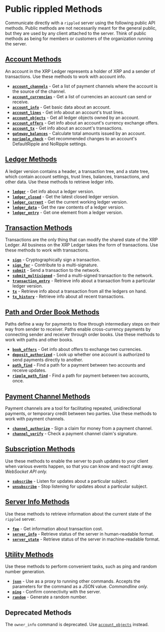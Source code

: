 # Public rippled Methods

Communicate directly with a `rippled` server using the following public API methods. Public methods are not necessarily meant for the general public, but they are used by any client attached to the server. Think of public methods as being for members or customers of the organization running the server.


## [Account Methods](account-methods.html)

An account in the XRP Ledger represents a holder of XRP and a sender of transactions. Use these methods to work with account info.

* **[`account_channels`](account_channels.html)** - Get a list of payment channels where the account is the source of the channel.
* **[`account_currencies`](account_currencies.html)** - Get a list of currencies an account can send or receive.
* **[`account_info`](account_info.html)** - Get basic data about an account.
* **[`account_lines`](account_lines.html)** - Get info about an account's trust lines.
* **[`account_objects`](account_objects.html)** - Get all ledger objects owned by an account.
* **[`account_offers`](account_offers.html)** - Get info about an account's currency exchange offers.
* **[`account_tx`](account_tx.html)** - Get info about an account's transactions.
* **[`gateway_balances`](gateway_balances.html)** - Calculate total amounts issued by an account.
* **[`noripple_check`](noripple_check.html)** - Get recommended changes to an account's DefaultRipple and NoRipple settings.


## [Ledger Methods](ledger-methods.html)

A ledger version contains a header, a transaction tree, and a state tree, which contain account settings, trust lines, balances, transactions, and other data. Use these methods to retrieve ledger info.

* **[`ledger`](ledger.html)** - Get info about a ledger version.
* **[`ledger_closed`](ledger_closed.html)** - Get the latest closed ledger version.
* **[`ledger_current`](ledger_current.html)** - Get the current working ledger version.
* **[`ledger_data`](ledger_data.html)** - Get the raw contents of a ledger version.
* **[`ledger_entry`](ledger_entry.html)** - Get one element from a ledger version.


## [Transaction Methods](transaction-methods.html)

Transactions are the only thing that can modify the shared state of the XRP Ledger. All business on the XRP Ledger takes the form of transactions. Use these methods to work with transactions.

* **[`sign`](sign.html)** - Cryptographically sign a transaction.
* **[`sign_for`](sign_for.html)** - Contribute to a multi-signature.
* **[`submit`](submit.html)** - Send a transaction to the network.
* **[`submit_multisigned`](submit_multisigned.html)** - Send a multi-signed transaction to the network.
* **[`transaction_entry`](transaction_entry.html)** - Retrieve info about a transaction from a particular ledger version.
* **[`tx`](tx.html)** - Retrieve info about a transaction from all the ledgers on hand.
* **[`tx_history`](tx_history.html)** - Retrieve info about all recent transactions.


## [Path and Order Book Methods](path-and-order-book-methods.html)

Paths define a way for payments to flow through intermediary steps on their way from sender to receiver. Paths enable cross-currency payments by connecting sender and receiver through order books. Use these methods to work with paths and other books.

* **[`book_offers`](book_offers.html)** - Get info about offers to exchange two currencies.
* **[`deposit_authorized`](deposit_authorized.html)** - Look up whether one account is authorized to send payments directly to another.
* **[`path_find`](path_find.html)** - Find a path for a payment between two accounts and receive updates.
* **[`ripple_path_find`](ripple_path_find.html)** - Find a path for payment between two accounts, once.


## [Payment Channel Methods](payment-channel-methods.html)

Payment channels are a tool for facilitating repeated, unidirectional payments, or temporary credit between two parties. Use these methods to work with payment channels.

* **[`channel_authorize`](channel_authorize.html)** - Sign a claim for money from a payment channel.
* **[`channel_verify`](channel_verify.html)** - Check a payment channel claim's signature.


## [Subscription Methods](subscription-methods.html)

Use these methods to enable the server to push updates to your client when various events happen, so that you can know and react right away. _WebSocket API only._

* **[`subscribe`](subscribe.html)** - Listen for updates about a particular subject.
* **[`unsubscribe`](unsubscribe.html)** - Stop listening for updates about a particular subject.


## [Server Info Methods](server-info-methods.html)

Use these methods to retrieve information about the current state of the `rippled` server.

* **[`fee`](fee.html)** - Get information about transaction cost.
* **[`server_info`](server_info.html)** - Retrieve status of the server in human-readable format.
* **[`server_state`](server_state.html)** - Retrieve status of the server in machine-readable format.


## [Utility Methods](utility-methods.html)

Use these methods to perform convenient tasks, such as ping and random number generation.

* **[`json`](json.html)** - Use as a proxy to running other commands. Accepts the parameters for the command as a JSON value. _Commandline only._
* **[`ping`](ping.html)** - Confirm connectivity with the server.
* **[`random`](random.html)** - Generate a random number.


## Deprecated Methods

The `owner_info` command is deprecated. Use [`account_objects`](account_objects.html) instead.
